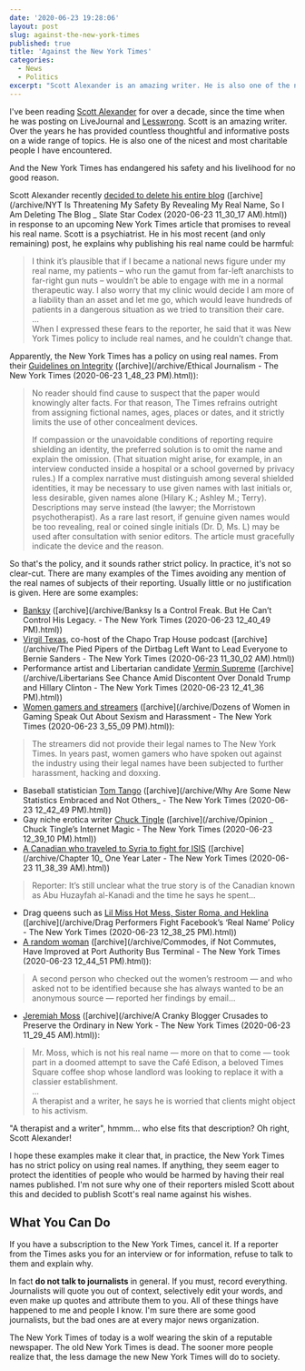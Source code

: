 ```yaml
---
date: '2020-06-23 19:28:06'
layout: post
slug: against-the-new-york-times
published: true
title: 'Against the New York Times'
categories:
  - News
  - Politics
excerpt: "Scott Alexander is an amazing writer. He is also one of the nicest and most charitable people I have encountered. And the New York Times has endangered his safety & his livelihood for no good reason."
---
```


I've been reading [Scott Alexander](https://slatestarcodex.com/) for over a decade, since the time when he was posting on LiveJournal and [Lesswrong](https://www.lesswrong.com/). Scott is an amazing writer. Over the years he has provided countless thoughtful and informative posts on a wide range of topics. He is also one of the nicest and most charitable people I have encountered.

And the New York Times has endangered his safety and his livelihood for no good reason.

Scott Alexander recently [decided to delete his entire blog](https://slatestarcodex.com/2020/06/22/nyt-is-threatening-my-safety-by-revealing-my-real-name-so-i-am-deleting-the-blog/) ([archive](/archive/NYT Is Threatening My Safety By Revealing My Real Name, So I Am Deleting The Blog _ Slate Star Codex (2020-06-23 11_30_17 AM).html)) in response to an upcoming New York Times article that promises to reveal his real name. Scott is a psychiatrist. He in his most recent (and only remaining) post, he explains why publishing his real name could be harmful:

> I think it’s plausible that if I became a national news figure under my real name, my patients – who run the gamut from far-left anarchists to far-right gun nuts – wouldn’t be able to engage with me in a normal therapeutic way. I also worry that my clinic would decide I am more of a liability than an asset and let me go, which would leave hundreds of patients in a dangerous situation as we tried to transition their care.  
> ...  
> When I expressed these fears to the reporter, he said that it was New York Times policy to include real names, and he couldn’t change that.

Apparently, the New York Times has a policy on using real names. From their [Guidelines on Integrity](https://www.nytimes.com/editorial-standards/guidelines-on-integrity.html) ([archive](/archive/Ethical Journalism - The New York Times (2020-06-23 1_48_23 PM).html)):

> No reader should find cause to suspect that the paper would knowingly alter facts. For that reason, The Times refrains outright from assigning fictional names, ages, places or dates, and it strictly limits the use of other concealment devices.  
>  
> If compassion or the unavoidable conditions of reporting require shielding an identity, the preferred solution is to omit the name and explain the omission. (That situation might arise, for example, in an interview conducted inside a hospital or a school governed by privacy rules.) If a complex narrative must distinguish among several shielded identities, it may be necessary to use given names with last initials or, less desirable, given names alone (Hilary K.; Ashley M.; Terry). Descriptions may serve instead (the lawyer; the Morristown psychotherapist). As a rare last resort, if genuine given names would be too revealing, real or coined single initials (Dr. D, Ms. L) may be used after consultation with senior editors. The article must gracefully indicate the device and the reason.

So that's the policy, and it sounds rather strict policy. In practice, it's not so clear-cut. There are many examples of the Times avoiding any mention of the real names of subjects of their reporting. Usually little or no justification is given. Here are some examples:

- [Banksy](https://www.nytimes.com/2020/02/05/arts/design/banksy-legacy.html) ([archive](/archive/Banksy Is a Control Freak. But He Can’t Control His Legacy. - The New York Times (2020-06-23 12_40_49 PM).html))
- [Virgil Texas](https://www.nytimes.com/2020/02/29/us/politics/bernie-sanders-chapo-trap-house.html), co-host of the Chapo Trap House podcast ([archive](/archive/The Pied Pipers of the Dirtbag Left Want to Lead Everyone to Bernie Sanders - The New York Times (2020-06-23 11_30_02 AM).html))
- Performance artist and Libertarian candidate [Vermin Supreme](https://www.nytimes.com/2016/05/30/us/politics/libertarians-see-chance-amid-discontent-over-donald-trump-and-hillary-clinton.html) ([archive](/archive/Libertarians See Chance Amid Discontent Over Donald Trump and Hillary Clinton - The New York Times (2020-06-23 12_41_36 PM).html))
- [Women gamers and streamers](https://www.nytimes.com/2020/06/23/style/women-gaming-streaming-harassment-sexism-twitch.html) ([archive](/archive/Dozens of Women in Gaming Speak Out About Sexism and Harassment - The New York Times (2020-06-23 3_55_09 PM).html)):

> The streamers did not provide their legal names to The New York Times. In years past, women gamers who have spoken out against the industry using their legal names have been subjected to further harassment, hacking and doxxing.

- Baseball statistician [Tom Tango](https://www.nytimes.com/2017/08/29/magazine/why-are-some-new-statistics-embraced-and-not-others.html) ([archive](/archive/Why Are Some New Statistics Embraced and Not Others_ - The New York Times (2020-06-23 12_42_49 PM).html))
- Gay niche erotica writer [Chuck Tingle](https://www.nytimes.com/2016/11/22/opinion/chuck-tingles-internet-magic.html) ([archive](/archive/Opinion _ Chuck Tingle’s Internet Magic - The New York Times (2020-06-23 12_39_10 PM).html))
- [A Canadian who traveled to Syria to fight for ISIS](https://www.nytimes.com/2018/09/20/podcasts/caliphate-transcript-chapter-ten-one-year-later.html) ([archive](/archive/Chapter 10_ One Year Later - The New York Times (2020-06-23 11_38_39 AM).html))

> Reporter: It’s still unclear what the true story is of the Canadian known as Abu Huzayfah al-Kanadi and the time he says he spent...

- Drag queens such as [Lil Miss Hot Mess, Sister Roma, and Heklina](https://www.nytimes.com/2014/09/25/fashion/drag-performers-fight-facebooks-real-name-policy.html) ([archive](/archive/Drag Performers Fight Facebook’s ‘Real Name’ Policy - The New York Times (2020-06-23 12_38_25 PM).html))
- [A random woman](https://www.nytimes.com/2015/02/25/nyregion/commodes-if-not-commutes-have-improved-at-port-authority-bus-terminal.html) ([archive](/archive/Commodes, if Not Commutes, Have Improved at Port Authority Bus Terminal - The New York Times (2020-06-23 12_44_51 PM).html)):

> A second person who checked out the women’s restroom — and who asked not to be identified because she has always wanted to be an anonymous source — reported her findings by email...

- [Jeremiah Moss](https://www.nytimes.com/2015/04/05/nyregion/a-cranky-blogger-crusades-to-preserve-the-ordinary-in-new-york.html) ([archive](/archive/A Cranky Blogger Crusades to Preserve the Ordinary in New York - The New York Times (2020-06-23 11_29_45 AM).html)):

> Mr. Moss, which is not his real name — more on that to come — took part in a doomed attempt to save the Café Edison, a beloved Times Square coffee shop whose landlord was looking to replace it with a classier establishment.  
> ...  
> A therapist and a writer, he says he is worried that clients might object to his activism.

"A therapist and a writer", hmmm... who else fits that description? Oh right, Scott Alexander!

I hope these examples make it clear that, in practice, the New York Times has no strict policy on using real names. If anything, they seem eager to protect the identities of people who would be harmed by having their real names published. I'm not sure why one of their reporters misled Scott about this and decided to publish Scott's real name against his wishes.


## What You Can Do

If you have a subscription to the New York Times, cancel it. If a reporter from the Times asks you for an interview or for information, refuse to talk to them and explain why.

In fact **do not talk to journalists** in general. If you must, record everything. Journalists will quote you out of context, selectively edit your words, and even make up quotes and attribute them to you. All of these things have happened to me and people I know. I'm sure there are some good journalists, but the bad ones are at every major news organization.

The New York Times of today is a wolf wearing the skin of a reputable newspaper. The old New York Times is dead. The sooner more people realize that, the less damage the new New York Times will do to society.
